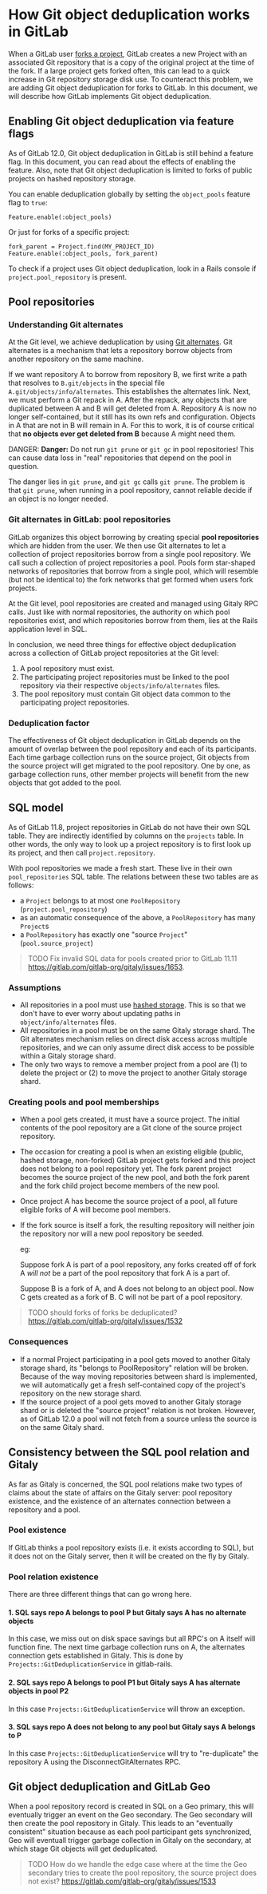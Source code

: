 # How Git object deduplication works in GitLab

When a GitLab user [forks a project](../workflow/forking_workflow.md),
GitLab creates a new Project with an associated Git repository that is a
copy of the original project at the time of the fork. If a large project
gets forked often, this can lead to a quick increase in Git repository
storage disk use. To counteract this problem, we are adding Git object
deduplication for forks to GitLab. In this document, we will describe how
GitLab implements Git object deduplication.

## Enabling Git object deduplication via feature flags

As of GitLab 12.0, Git object deduplication in GitLab is still behind a
feature flag. In this document, you can read about the effects of
enabling the feature. Also, note that Git object deduplication is
limited to forks of public projects on hashed repository storage.

You can enable deduplication globally by setting the `object_pools`
feature flag to `true`:

``` {.ruby}
Feature.enable(:object_pools)
```

Or just for forks of a specific project:

``` {.ruby}
fork_parent = Project.find(MY_PROJECT_ID)
Feature.enable(:object_pools, fork_parent)
```

To check if a project uses Git object deduplication, look in a Rails
console if `project.pool_repository` is present.

## Pool repositories

### Understanding Git alternates

At the Git level, we achieve deduplication by using [Git
alternates](https://git-scm.com/docs/gitrepository-layout#gitrepository-layout-objects).
Git alternates is a mechanism that lets a repository borrow objects from
another repository on the same machine.

If we want repository A to borrow from repository B, we first write a
path that resolves to `B.git/objects` in the special file
`A.git/objects/info/alternates`. This establishes the alternates link.
Next, we must perform a Git repack in A. After the repack, any objects
that are duplicated between A and B will get deleted from A. Repository
A is now no longer self-contained, but it still has its own refs and
configuration. Objects in A that are not in B will remain in A. For this
to work, it is of course critical that **no objects ever get deleted from
B** because A might need them.

DANGER: **Danger:**
Do not run `git prune` or `git gc` in pool repositories! This can
cause data loss in "real" repositories that depend on the pool in
question.

The danger lies in `git prune`, and `git gc` calls `git prune`. The
problem is that `git prune`, when running in a pool repository, cannot
reliable decide if an object is no longer needed.

### Git alternates in GitLab: pool repositories

GitLab organizes this object borrowing by creating special **pool
repositories** which are hidden from the user. We then use Git
alternates to let a collection of project repositories borrow from a
single pool repository. We call such a collection of project
repositories a pool. Pools form star-shaped networks of repositories
that borrow from a single pool, which will resemble (but not be
identical to) the fork networks that get formed when users fork
projects.

At the Git level, pool repositories are created and managed using Gitaly
RPC calls. Just like with normal repositories, the authority on which
pool repositories exist, and which repositories borrow from them, lies
at the Rails application level in SQL.

In conclusion, we need three things for effective object deduplication
across a collection of GitLab project repositories at the Git level:

1. A pool repository must exist.
1. The participating project repositories must be linked to the pool
   repository via their respective `objects/info/alternates` files.
1. The pool repository must contain Git object data common to the
   participating project repositories.

### Deduplication factor

The effectiveness of Git object deduplication in GitLab depends on the
amount of overlap between the pool repository and each of its
participants. Each time garbage collection runs on the source project,
Git objects from the source project will get migrated to the pool
repository. One by one, as garbage collection runs, other member
projects will benefit from the new objects that got added to the pool.

## SQL model

As of GitLab 11.8, project repositories in GitLab do not have their own
SQL table. They are indirectly identified by columns on the `projects`
table. In other words, the only way to look up a project repository is to
first look up its project, and then call `project.repository`.

With pool repositories we made a fresh start. These live in their own
`pool_repositories` SQL table. The relations between these two tables
are as follows:

-   a `Project` belongs to at most one `PoolRepository`
    (`project.pool_repository`)
-   as an automatic consequence of the above, a `PoolRepository` has
    many `Project`s
-   a `PoolRepository` has exactly one "source `Project`"
    (`pool.source_project`)

> TODO Fix invalid SQL data for pools created prior to GitLab 11.11
> <https://gitlab.com/gitlab-org/gitaly/issues/1653>.

### Assumptions

-   All repositories in a pool must use [hashed
    storage](../administration/repository_storage_types.md). This is so
    that we don't have to ever worry about updating paths in
    `object/info/alternates` files.
-   All repositories in a pool must be on the same Gitaly storage shard.
    The Git alternates mechanism relies on direct disk access across
    multiple repositories, and we can only assume direct disk access to
    be possible within a Gitaly storage shard.
-   The only two ways to remove a member project from a pool are (1) to
    delete the project or (2) to move the project to another Gitaly
    storage shard.

### Creating pools and pool memberships

-   When a pool gets created, it must have a source project. The initial
    contents of the pool repository are a Git clone of the source
    project repository.
-   The occasion for creating a pool is when an existing eligible
    (public, hashed storage, non-forked) GitLab project gets forked and
    this project does not belong to a pool repository yet. The fork
    parent project becomes the source project of the new pool, and both
    the fork parent and the fork child project become members of the new
    pool.
-   Once project A has become the source project of a pool, all future
    eligible forks of A will become pool members.
-   If the fork source is itself a fork, the resulting repository will
    neither join the repository nor will a new pool repository be
    seeded.

    eg:

    Suppose fork A is part of a pool repository, any forks created off
    of fork A *will not* be a part of the pool repository that fork A is
    a part of.

    Suppose B is a fork of A, and A does not belong to an object pool.
    Now C gets created as a fork of B. C will not be part of a pool
    repository.

> TODO should forks of forks be deduplicated?
> <https://gitlab.com/gitlab-org/gitaly/issues/1532>

### Consequences

-   If a normal Project participating in a pool gets moved to another
    Gitaly storage shard, its "belongs to PoolRepository" relation will
    be broken. Because of the way moving repositories between shard is
    implemented, we will automatically get a fresh self-contained copy
    of the project's repository on the new storage shard.
-   If the source project of a pool gets moved to another Gitaly storage
    shard or is deleted the "source project" relation is not broken.
    However, as of GitLab 12.0 a pool will not fetch from a source
    unless the source is on the same Gitaly shard.

## Consistency between the SQL pool relation and Gitaly

As far as Gitaly is concerned, the SQL pool relations make two types of
claims about the state of affairs on the Gitaly server: pool repository
existence, and the existence of an alternates connection between a
repository and a pool.

### Pool existence

If GitLab thinks a pool repository exists (i.e. it exists according to
SQL), but it does not on the Gitaly server, then it will be created on
the fly by Gitaly.

### Pool relation existence

There are three different things that can go wrong here.

#### 1. SQL says repo A belongs to pool P but Gitaly says A has no alternate objects

In this case, we miss out on disk space savings but all RPC's on A
itself will function fine. The next time garbage collection runs on A,
the alternates connection gets established in Gitaly. This is done by
`Projects::GitDeduplicationService` in gitlab-rails.

#### 2. SQL says repo A belongs to pool P1 but Gitaly says A has alternate objects in pool P2

In this case `Projects::GitDeduplicationService` will throw an exception.

#### 3. SQL says repo A does not belong to any pool but Gitaly says A belongs to P

In this case `Projects::GitDeduplicationService` will try to
"re-duplicate" the repository A using the DisconnectGitAlternates RPC.

## Git object deduplication and GitLab Geo

When a pool repository record is created in SQL on a Geo primary, this
will eventually trigger an event on the Geo secondary. The Geo secondary
will then create the pool repository in Gitaly. This leads to an
"eventually consistent" situation because as each pool participant gets
synchronized, Geo will eventuall trigger garbage collection in Gitaly on
the secondary, at which stage Git objects will get deduplicated.

> TODO How do we handle the edge case where at the time the Geo
> secondary tries to create the pool repository, the source project does
> not exist? <https://gitlab.com/gitlab-org/gitaly/issues/1533>
